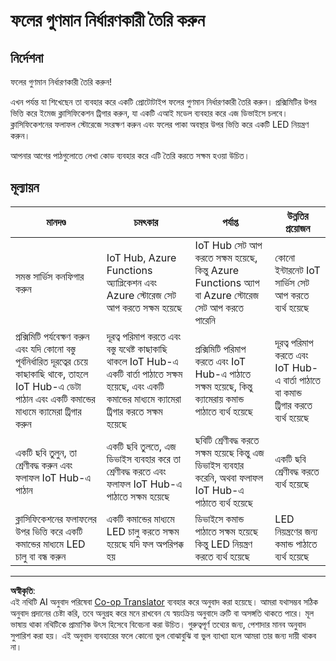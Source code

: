 <!--
CO_OP_TRANSLATOR_METADATA:
{
  "original_hash": "1a85e50c33c38dcd2cde2a97d132f248",
  "translation_date": "2025-08-27T10:50:40+00:00",
  "source_file": "4-manufacturing/lessons/4-trigger-fruit-detector/assignment.md",
  "language_code": "bn"
}
-->
# ফলের গুণমান নির্ধারণকারী তৈরি করুন

## নির্দেশনা

ফলের গুণমান নির্ধারণকারী তৈরি করুন!

এখন পর্যন্ত যা শিখেছেন তা ব্যবহার করে একটি প্রোটোটাইপ ফলের গুণমান নির্ধারণকারী তৈরি করুন। প্রক্সিমিটির উপর ভিত্তি করে ইমেজ ক্লাসিফিকেশন ট্রিগার করুন, যা একটি এআই মডেল ব্যবহার করে এজ ডিভাইসে চলবে। ক্লাসিফিকেশনের ফলাফল স্টোরেজে সংরক্ষণ করুন এবং ফলের পাকা অবস্থার উপর ভিত্তি করে একটি LED নিয়ন্ত্রণ করুন।

আপনার আগের পাঠগুলোতে লেখা কোড ব্যবহার করে এটি তৈরি করতে সক্ষম হওয়া উচিত।

## মূল্যায়ন

| মানদণ্ড | চমৎকার | পর্যাপ্ত | উন্নতির প্রয়োজন |
| -------- | --------- | -------- | ----------------- |
| সমস্ত সার্ভিস কনফিগার করুন | IoT Hub, Azure Functions অ্যাপ্লিকেশন এবং Azure স্টোরেজ সেট আপ করতে সক্ষম হয়েছে | IoT Hub সেট আপ করতে সক্ষম হয়েছে, কিন্তু Azure Functions অ্যাপ বা Azure স্টোরেজ সেট আপ করতে পারেনি | কোনো ইন্টারনেট IoT সার্ভিস সেট আপ করতে ব্যর্থ হয়েছে |
| প্রক্সিমিটি পর্যবেক্ষণ করুন এবং যদি কোনো বস্তু পূর্বনির্ধারিত দূরত্বের চেয়ে কাছাকাছি থাকে, তাহলে IoT Hub-এ ডেটা পাঠান এবং একটি কমান্ডের মাধ্যমে ক্যামেরা ট্রিগার করুন | দূরত্ব পরিমাপ করতে এবং বস্তু যথেষ্ট কাছাকাছি থাকলে IoT Hub-এ একটি বার্তা পাঠাতে সক্ষম হয়েছে, এবং একটি কমান্ডের মাধ্যমে ক্যামেরা ট্রিগার করতে সক্ষম হয়েছে | প্রক্সিমিটি পরিমাপ করতে এবং IoT Hub-এ পাঠাতে সক্ষম হয়েছে, কিন্তু ক্যামেরায় কমান্ড পাঠাতে ব্যর্থ হয়েছে | দূরত্ব পরিমাপ করতে এবং IoT Hub-এ বার্তা পাঠাতে বা কমান্ড ট্রিগার করতে ব্যর্থ হয়েছে |
| একটি ছবি তুলুন, তা শ্রেণীবদ্ধ করুন এবং ফলাফল IoT Hub-এ পাঠান | একটি ছবি তুলতে, এজ ডিভাইস ব্যবহার করে তা শ্রেণীবদ্ধ করতে এবং ফলাফল IoT Hub-এ পাঠাতে সক্ষম হয়েছে | ছবিটি শ্রেণীবদ্ধ করতে সক্ষম হয়েছে কিন্তু এজ ডিভাইস ব্যবহার করেনি, অথবা ফলাফল IoT Hub-এ পাঠাতে ব্যর্থ হয়েছে | একটি ছবি শ্রেণীবদ্ধ করতে ব্যর্থ হয়েছে |
| ক্লাসিফিকেশনের ফলাফলের উপর ভিত্তি করে একটি কমান্ডের মাধ্যমে LED চালু বা বন্ধ করুন | একটি কমান্ডের মাধ্যমে LED চালু করতে সক্ষম হয়েছে যদি ফল অপরিপক্ক হয় | ডিভাইসে কমান্ড পাঠাতে সক্ষম হয়েছে কিন্তু LED নিয়ন্ত্রণ করতে ব্যর্থ হয়েছে | LED নিয়ন্ত্রণের জন্য কমান্ড পাঠাতে ব্যর্থ হয়েছে |

---

**অস্বীকৃতি**:  
এই নথিটি AI অনুবাদ পরিষেবা [Co-op Translator](https://github.com/Azure/co-op-translator) ব্যবহার করে অনুবাদ করা হয়েছে। আমরা যথাসম্ভব সঠিক অনুবাদ প্রদানের চেষ্টা করি, তবে অনুগ্রহ করে মনে রাখবেন যে স্বয়ংক্রিয় অনুবাদে ত্রুটি বা অসঙ্গতি থাকতে পারে। মূল ভাষায় থাকা নথিটিকে প্রামাণিক উৎস হিসেবে বিবেচনা করা উচিত। গুরুত্বপূর্ণ তথ্যের জন্য, পেশাদার মানব অনুবাদ সুপারিশ করা হয়। এই অনুবাদ ব্যবহারের ফলে কোনো ভুল বোঝাবুঝি বা ভুল ব্যাখ্যা হলে আমরা তার জন্য দায়ী থাকব না।
